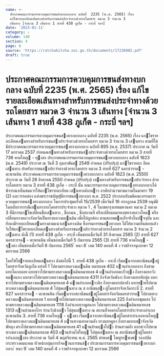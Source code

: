 ```yaml
---
name: >-
  ประกาศคณะกรรมการควบคุมการขนส่งทางบกกลาง ฉบับที่  2235 (พ.ศ. 2565) เรื่อง
  แก้ไขรายละเอียดเส้นทางสำหรับการขนส่งประจำทางด้วยรถโดยสาร หมวด 3 จำนวน 3
  เส้นทาง [จำนวน 3 เส้นทาง 1 สายที่ 438 ภูเก็ต - กระบี่ ฯลฯ]
date: '2023-01-11'
category: ง
volume: 140
section: 4
page: 8
source: 'https://ratchakitcha.soc.go.th/documents/17236982.pdf'
draft: true
---
```


# ประกาศคณะกรรมการควบคุมการขนส่งทางบกกลาง ฉบับที่  2235 (พ.ศ. 2565) เรื่อง แก้ไขรายละเอียดเส้นทางสำหรับการขนส่งประจำทางด้วยรถโดยสาร หมวด 3 จำนวน 3 เส้นทาง [จำนวน 3 เส้นทาง 1 สายที่ 438 ภูเก็ต - กระบี่ ฯลฯ]

ประกาศคณะกรรมการควบคุมการขนสงทางบกกลาง ฉบับที่ 2235 (พ.ศ. 2565) เรื่อง แกไขรายละเอียดเสนทางสําหรับการขนสงประจําทางด้วยรถโดยสาร หมวด 3 จํานวน 3 เสนทาง ตามที่ได้มีประกาศคณะกรรมการควบคุมการขนสงทางบกกลาง ฉบับที่ 895 (พ.ศ. 2537) ประกาศ ณ วันที่ 17 มกราคม 2537 กําหนดเสนทางสําหรับการขนสงประจําทางด้วยรถโดยสาร หมวด 3 สายที่ 736 หาดใหญ - ทุงสง ประกาศคณะกรรมการควบคุมการขนสงทางบกกลาง ฉบับที่ 1623 (พ.ศ. 2549) ประกาศ ณ วันที่ 3 กุมภาพันธ 2549 กําหนด (ปรับปรุง) แกไขรายละเ อียดเสนทาง สําหรับการขนสงประจําทางด้วยรถโดยสาร หมวด 3 สายที่ 627 นครสวรรค - ตะพานหิน ประกาศคณะกรรมการควบคุมการขนสงทางบกกลาง ฉบับที่ 1823 (พ.ศ. 2550) ประกาศ ณ วันที่ 28 สิงหาคม 2550 กําหนด (ปรับปรุง) เสนทางสําหรับการขนสงประจําทาง ด้วยรถโดยสาร หมวด 3 สายที่ 438 ภูเก็ต - กระบี่ นั้น คณะกรรมการควบคุมการขนสงทางบกกลางได้พิจารณาเห็นสมควรให้แกไขรายละเอียด เสนทางดังกลาว อาศัยอํานาจตามความในมาตรา 19 (2) และวรรคสอง แห่งพระราชบัญญัติการขนสงทางบก พ.ศ. 2522 ประกอบกับมติคณะกรรมการควบคุมการขนสงทางบกกลาง ในการประชุมครั้งที่ 15/2539 เมื่อวันที่ 16 กรกฎาคม 2539 อนุมัติในหลักการกรณีเสนทางรถโดยสารประจําทาง หมวด 1 , 4 ในเขตกรุงเทพมหานคร หมวด 2 หมวด 3 ที่มีการแกไขเปลี่ยนชื่อเสนทาง , ชื่อถนน , ชื่อสถานที่ หรือเปลี่ยนหมายเลขทางหลวงใหม หรือเปลี่ยนทางหลวงจังหวัดเป็นทางหลวงแผนดิน เพื่อให้ถูกต้อง ตามสภาพขอเท็จจริงในปจจุบัน และยังคงมีรายละเอียดเสนทางตามแนวเสนทางเดิม ซึ่งกรมการขนสงทางบก ได้ให้ความเห็นชอบแล้ว จึงให้แกไขรายละเอียดเสนทางสําหรับการขนสงประจําทางด้วยรถโดยสาร หมวด 3 จํานวน 2 เสนทาง ดังนี้ (1) สายที่ 438 ภูเก็ต - กระบี่ เห็นชอบเมื่อวันที่ 31 สิงหาคม 2565 (2) สายที่ 627 นครสวรรค - ตะพานหิน เห็นชอบเมื่อวันที่ 5 กันยายน 2565 (3) สายที่ 736 หาดใหญ - ทุงสง เห็นชอบเมื่อวันที่ 6 กันยายน 2565 ้ หนา 8 ่ เลม 140 ตอนที่ 4 ง ราชกิจจานุเบกษา 12 มกราคม 2566

โดยให้ใชรายละเอียดเสนทาง ดังต่อไปนี้ 1. สายที่ 438 ภูเก็ต - กระบี่ เริ่มตนจากสถานีขนสงผู้โดยสารจังหวัดภูเก็ต แห่งที่ 1 ไปตามทางหลวงแผนดิน หมายเลข 402 ผานอําเภอถลาง ถึงสามแยกโคกกลอย แยกขวาไปตามทางหลวงแผนดินหมายเลข 4 ผานอําเภอตะกั่วทุง ถึงทางแยกวังหมอแกง แยกขวาไปตามทางหลวงแผนดินหมายเลข 4311 ถึงจังหวัดพังงา ถึงทางแยกทับปุด แยกขวาไปตามทางหลวงแผนดินหมายเลข 4 ผานอําเภออาวลึก ถึงทางแยกปลาลัง แยกซายไปตามทางหลวงแผนดินหมายเลข 4 ไปสุดเสนทาง ณ ส ถานีขนสง ผู้โดยสารจังหวัดกระบี่ 2. สายที่ 627 นครสวรรค - ตะพานหิน เริ่มตนจากสถานีขนสงผู้โดยสารจังหวัดนครสวรรค ไปตามทางหลวงแผนดินหมายเลข 1 แยกซายไปตามทางหลวงแผนดินหมายเลข 225 ถึงอําเภอชุมแสง ไปตามทางหลวงแผนดินหมายเลข 1118 ถึงอําเภอบางมูลนาก ไปตามทางหลวงแผนดินหมายเลข 1313 ผานบ้านหอไกร บ้านวังน้ําเตา ไปสุดเสนทาง ณ สถานที่จอดรถโดยสารประจําทางอําเภอตะพานหิน 3. สายที่ 736 หาดใหญ - ทุงสง เริ่มตนจากสถานีขนสงผู้โดยสารอําเภอหาดใหญ ไปตามทางหลวงแผนดินหมายเลข 4 ผานทางแยกควนลัง ทางแยกคูหา ถึงทางแยกเขาจังหวัดพัทลุง ตรงไปตามทางหลวงแผนดินหมายเลข 41 ผานบ้านทุงโปะ บ้านสวนผัก แยกขวาไปตามทางหลวงแผนดินหมายเลข 403 ผานบ้านไสใหญ ไปสุดเสนทาง ณ สถานีขนสงผู้โดยสารอําเภอทุงสง ประกาศ ณ วันที่ 4 พฤศจิกายน พ.ศ. 2565 สรพงศ ไพฑูรยพงษ รองปลัดกระทรวงคมนาคม หัวหน้ากลุ่มภารกิจดานการขนสง ประธานกรรมการควบคุมการขนสงทางบกกลาง ้ หนา 9 ่ เลม 140 ตอนที่ 4 ง ราชกิจจานุเบกษา 12 มกราคม 2566
